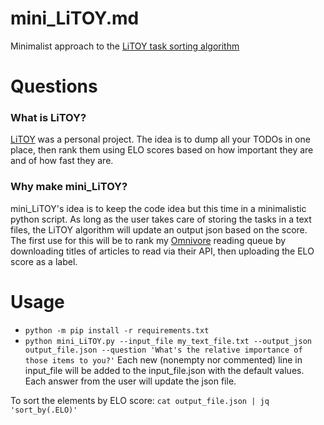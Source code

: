 # mini_LiTOY.md
Minimalist approach to the [LiTOY task sorting algorithm](https://github.com/thiswillbeyourgithub/LiTOY-aka-List-that-Outlives-You)

# Questions
### What is LiTOY?
[LiTOY](https://github.com/thiswillbeyourgithub/LiTOY-aka-List-that-Outlives-You) was a personal project. The idea is to dump all your TODOs in one place, then rank them using ELO scores based on how important they are and of how fast they are.
### Why make mini_LiTOY?
mini_LiTOY's idea is to keep the code idea but this time in a minimalistic python script. As long as the user takes care of storing the tasks in a text files, the LiTOY algorithm will update an output json based on the score. The first use for this will be to rank my [Omnivore](https://github.com/omnivore-app/omnivore) reading queue by downloading titles of articles to read via their API, then uploading the ELO score as a label.

# Usage
* `python -m pip install -r requirements.txt`
* `python mini_LiTOY.py --input_file my_text_file.txt --output_json output_file.json --question 'What's the relative importance of those items to you?'`
Each new (nonempty nor commented) line in input_file will be added to the input_file.json with the default values. Each answer from the user will update the json file.

To sort the elements by ELO score: `cat output_file.json | jq 'sort_by(.ELO)'`

